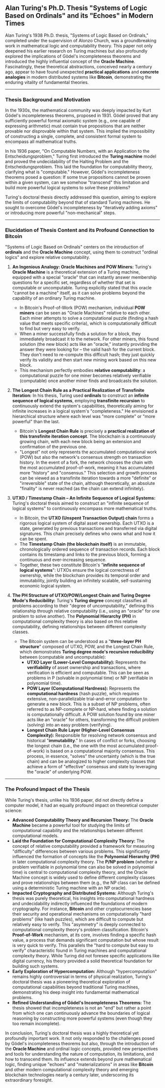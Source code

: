 ## Alan Turing's Ph.D. Thesis "Systems of Logic Based on Ordinals" and its "Echoes" in Modern Times

Alan Turing's 1938 Ph.D. thesis, "Systems of Logic Based on Ordinals," completed under the supervision of Alonzo Church, was a groundbreaking work in mathematical logic and computability theory. This paper not only deepened his earlier research on Turing machines but also profoundly explored the implications of Gödel's incompleteness theorems and introduced the highly influential concept of the **Oracle Machine**. Fascinatingly, these theoretical abstractions, conceived nearly a century ago, appear to have found unexpected **practical applications** and **concrete analogies** in modern distributed systems like **Bitcoin**, demonstrating the enduring vitality of fundamental theories.

---

### Thesis Background and Motivation

In the 1930s, the mathematical community was deeply impacted by Kurt Gödel's incompleteness theorems, proposed in 1931. Gödel proved that any sufficiently powerful formal axiomatic system (e.g., one capable of expressing arithmetic) must contain true propositions that are neither provable nor disprovable within that system. This implied the impossibility of constructing a single, complete, and consistent formal system to encompass all mathematical truths.

In his 1936 paper, "On Computable Numbers, with an Application to the Entscheidungsproblem," Turing first introduced the **Turing machine** model and proved the undecidability of the Halting Problem and the Entscheidungsproblem. This laid the foundation for computability theory, clarifying what is "computable." However, Gödel's incompleteness theorems posed a question: If some true propositions cannot be proven within a given system, can we somehow "transcend" this limitation and build more powerful logical systems to solve these problems?

Turing's doctoral thesis directly addressed this question, aiming to explore the limits of computability beyond that of standard Turing machines. He sought to overcome Gödel's incompleteness by "iteratively adding axioms" or introducing more powerful "non-mechanical" steps.

---

### Elucidation of Thesis Content and its Profound Connection to Bitcoin

"Systems of Logic Based on Ordinals" centers on the introduction of **ordinals** and the **Oracle Machine** concept, using them to construct "ordinal logics" and explore relative computability.

1.  **An Ingenious Analogy: Oracle Machines and POW Miners:**
    Turing's **Oracle Machine** is a theoretical extension of a Turing machine, equipped with a special "oracle" that can instantly answer membership questions for a specific set, regardless of whether that set is computable or uncomputable. Turing explicitly stated that this oracle "cannot be a machine" itself, as it can solve problems beyond the capability of an ordinary Turing machine.
    * In Bitcoin's Proof-of-Work (POW) mechanism, individual **POW miners** can be seen as "Oracle Machines" relative to each other. Each miner attempts to solve a computational puzzle (finding a hash value that meets specific criteria), which is computationally difficult to find but very easy to verify.
    * When a miner successfully finds a solution for a block, they immediately broadcast it to the network. For other miners, this found solution (the new block) acts like an "oracle," instantly providing the answer they were looking for – the valid hash for the current block. They don't need to re-compute this difficult hash; they just quickly verify its validity and then start new mining work based on this new block.
    * This mechanism perfectly embodies **relative computability**: a computational puzzle for one miner becomes relatively verifiable (computable) once another miner finds and broadcasts the solution.

2.  **The Longest Chain Rule as a Practical Realization of Transfinite Iteration:**
    In his thesis, Turing used **ordinals** to construct an **infinite sequence of logical systems**, employing **transfinite recursion** to continuously extend the system's capabilities, theoretically aiming for infinite increases in a logical system's "completeness." He envisioned a hierarchical structure where each level was "more complete" or "more powerful" than the last.
    * Bitcoin's **Longest Chain Rule** is precisely a **practical realization of this transfinite iteration concept**. The blockchain is a continuously growing chain, with each new block being an extension and confirmation of the previous one.
    * "Longest" not only represents the accumulated computational work (POW) but also the network's consensus strength on transaction history. In the event of a fork, the network chooses the chain with the most accumulated proof-of-work, meaning it has accumulated more "history" and "consensus." This selection and growth process can be viewed as a transfinite iteration towards a more "definite" or "irreversible" state of the chain, although theoretically, an absolute "finality" is never reached (as the chain can extend infinitely).

3.  **UTXO / Timestamp Chain – An Infinite Sequence of Logical Systems:**
    Turing's doctoral thesis aimed to construct an "infinite sequence of logical systems" to continuously encompass more mathematical truths.
    * In Bitcoin, the **UTXO (Unspent Transaction Output) chain** forms a rigorous logical system of digital asset ownership. Each UTXO is a state, generated by previous transactions and transferred via digital signatures. This chain precisely defines who owns what and how it can be spent.
    * The **Timestamp Chain (the blockchain itself)** is an immutable, chronologically ordered sequence of transaction records. Each block contains its timestamp and links to the previous block, forming a continuous and ever-increasing sequence.
    * Together, these two constitute Bitcoin's "**infinite sequence of logical systems**": UTXOs ensure the logical correctness of ownership, while the blockchain provides its temporal order and immutability, jointly building an infinitely scalable, self-sustaining economic logical system.

4.  **The PH Structure of UTXO/POW/Longest Chain and Turing Degree Mode's Reducibility:**
    Turing's **Turing degree** concept classifies all problems according to their "degree of uncomputability," defining this relationship through relative computability (i.e., using an "oracle" for one problem to solve another). The **Polynomial Hierarchy (PH)** in computational complexity theory is also based on this relative computability, defining relationships between different complexity classes.
    * The Bitcoin system can be understood as a "**three-layer PH structure**" composed of UTXO, POW, and the Longest Chain Rule, which demonstrates **Turing degree mode's recursive reducibility** between (computable and uncomputable):
        * **UTXO Layer (Lower-Level Computability):** Represents the **verifiability** of asset ownership and transactions, where verification is efficient and computable. This can be seen as problems in P (solvable in polynomial time) or NP (verifiable in polynomial time).
        * **POW Layer (Computational Hardness):** Represents the **computational hardness** (hash puzzle), which requires extensive, non-parallelizable trial-and-error computation to generate a new block. This is a subset of NP problems, often referred to as NP-complete or NP-hard, where finding a solution is computationally difficult. A POW solution found by one miner acts like an "oracle" for others, transforming the difficult problem (solving) into an easy problem (verifying).
        * **Longest Chain Rule Layer (Higher-Level Consensus Complexity):** Responsible for resolving network consensus and historical "**immutability**." In cases of conflict or forks, choosing the longest chain (i.e., the one with the most accumulated proof-of-work) is based on a computational majority consensus. This process, in essence, "solves" the uncertainty (which is the true chain) and can be analogized to higher complexity classes that achieve a form of "effective" consensus and state by leveraging the "oracle" of underlying POW.

---

### The Profound Impact of the Thesis

While Turing's thesis, unlike his 1936 paper, did not directly define a computer model, it had an equally profound impact on theoretical computer science:

* **Advanced Computability Theory and Recursion Theory:** The **Oracle Machine** became a powerful tool for studying the limits of computational capability and the relationships between different computational models.
* **Laid the Foundation for Computational Complexity Theory:** The concept of relative computability provided a framework for measuring "difficulty" differences between various problems. This significantly influenced the formation of concepts like the **Polynomial Hierarchy (PH)** in later computational complexity theory. The **P/NP problem** (whether a problem verifiable in polynomial time can also be solved in polynomial time) is central to computational complexity theory, and the Oracle Machine concept is widely used to define different complexity classes and prove relationships between them (e.g., the NP class can be defined using a deterministic Turing machine with an NP oracle).
* **Impacted Cryptography and Distributed Systems:** Although Turing's thesis was purely theoretical, his insights into computational hardness and undecidability indirectly influenced the foundations of modern cryptography. For instance, **Bitcoin** and other cryptocurrencies base their security and operational mechanisms on computationally "hard problems" (like hash puzzles), which are difficult to compute but relatively easy to verify. This "asymmetry" is deeply connected to computational complexity theory's problem classification. Bitcoin's **Proof-of-Work** mechanism, at its core, involves finding a specific hash value, a process that demands significant computation but whose result is very quick to verify. This parallels the "hard to compute but easy to verify" characteristic found in Turing machines and computational complexity theory. While Turing did not foresee specific applications like digital currency, his theory provided a solid theoretical foundation for building such systems.
* **Early Exploration of Hypercomputation:** Although "hypercomputation" remains highly controversial in terms of physical realization, Turing's doctoral thesis was a pioneering theoretical exploration of computational capabilities beyond traditional Turing machines, demonstrating his deep insight into fundamental mathematical problems.
* **Refined Understanding of Gödel's Incompleteness Theorems:** The thesis showed that incompleteness is not an "end" but rather a point from which one can continuously advance the boundaries of logical reasoning by constructing more powerful systems (even though they too remain incomplete).

In conclusion, Turing's doctoral thesis was a highly theoretical yet profoundly important work. It not only responded to the challenges posed by Gödel's incompleteness theorems but also, through the introduction of the **Oracle Machine** and ordinal logic concepts, provided new perspectives and tools for understanding the nature of computation, its limitations, and how to transcend them. Its influence extends beyond pure mathematical logic, finding unique "echoes" and "materializations" in areas like **Bitcoin** and other modern computational complexity theory and emerging blockchain technologies nearly a century later, underscoring its extraordinary foresight.

